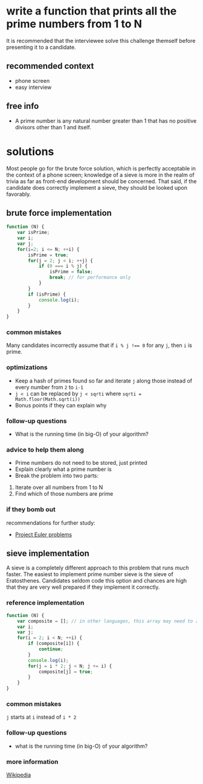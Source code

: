 # write a function that prints all the prime numbers from 1 to N

It is recommended that the interviewee solve this challenge themself before presenting it to a candidate.

## recommended context
* phone screen
* easy interview

## free info
- A prime number is any natural number greater than 1 that has no positive divisors other than 1 and itself.

# solutions

Most people go for the brute force solution, which is perfectly acceptable in the context of a phone screen; knowledge of a sieve is more in the realm of trivia as far as front-end development should be concerned. That said, if the candidate does correctly implement a sieve, they should be looked upon favorably.

## brute force implementation
```js
function (N) {
    var isPrime;
    var i;
    var j;
    for(i=2; i <= N; ++i) {
        isPrime = true;
        for(j = 2; j < i; ++j) {
            if (0 === i % j) {
                isPrime = false;
                break; // for performance only
            }
        }
        if (isPrime) {
            console.log(i);
        }
    }
}
```

### common mistakes
Many candidates incorrectly assume that if `i % j !== 0` for any `j`, then `i` is prime.


### optimizations
* Keep a hash of primes found so far and iterate `j` along those instead of every number from `2` to `i-1`
* `j < i` can be replaced by `j < sqrti` where `sqrti = Math.floor(Math.sqrt(i))`
 * Bonus points if they can explain why

### follow-up questions
* What is the running time (in big-O) of your algorithm?

### advice to help them along
* Prime numbers do not need to be stored, just printed
* Explain clearly what a prime number is
* Break the problem into two parts:
 1. Iterate over all numbers from 1 to N
 1. Find which of those numbers are prime


### if they bomb out
recommendations for further study:
* [Project Euler problems](https://projecteuler.net/)

## sieve implementation
A sieve is a completely different approach to this problem that runs _much_ faster. The easiest to implement prime number sieve is the sieve of Eratosthenes. Candidates seldom code this option and chances are high that they are very well prepared if they implement it correctly.

### reference implementation
```js
function (N) {
    var composite = []; // in other languages, this array may need to zeroed to N before it can be used
    var i;
    var j;
    for(i = 2; i < N; ++i) {
        if (composite[i]) {
            continue;
        }
        console.log(i);
        for(j = i * 2; j < N; j += i) {
            composite[j] = true;
        }
    }
}
````

### common mistakes
`j` starts at `i` instead of `i * 2`

### follow-up questions
* what is the running time (in big-O) of your algorithm?

### more information
[Wikipedia](https://en.wikipedia.org/wiki/Sieve_of_Eratosthenes)
